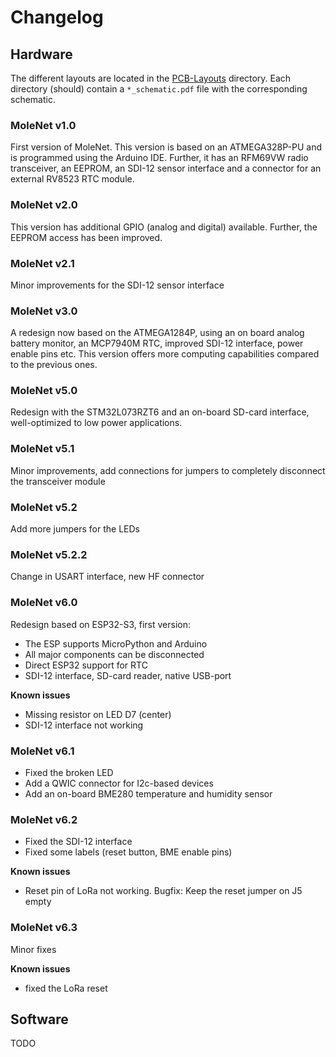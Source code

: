 # Changelog


## Hardware

The different layouts are located in the [PCB-Layouts](PCB-Layouts) directory.
Each directory (should) contain a `*_schematic.pdf` file with the corresponding
schematic.


### MoleNet v1.0

First version of MoleNet. This version is based on an ATMEGA328P-PU and is
programmed using the Arduino IDE. Further, it has an RFM69VW radio transceiver,
an EEPROM, an SDI-12 sensor interface and a connector for an external RV8523 RTC
module.

### MoleNet v2.0

This version has additional GPIO (analog and digital) available. Further, the
EEPROM access has been improved.

### MoleNet v2.1

Minor improvements for the SDI-12 sensor interface

### MoleNet v3.0

A redesign now based on the ATMEGA1284P, using an on board analog battery monitor, an MCP7940M RTC, improved SDI-12 interface, power enable pins etc.
This version offers more computing capabilities compared to the previous ones.

### MoleNet v5.0

Redesign with the STM32L073RZT6 and an on-board SD-card interface,
well-optimized to low power applications.

### MoleNet v5.1

Minor improvements, add connections for jumpers to completely disconnect the
transceiver module

### MoleNet v5.2

Add more jumpers for the LEDs

### MoleNet v5.2.2

Change in USART interface, new HF connector

### MoleNet v6.0

Redesign based on ESP32-S3, first version:

- The ESP supports MicroPython and Arduino
- All major components can be disconnected
- Direct ESP32 support for RTC
- SDI-12 interface, SD-card reader, native USB-port

**Known issues**

- Missing resistor on LED D7 (center)
- SDI-12 interface not working

### MoleNet v6.1

- Fixed the broken LED
- Add a QWIC connector for I2c-based devices
- Add an on-board BME280 temperature and humidity sensor


### MoleNet v6.2

- Fixed the SDI-12 interface
- Fixed some labels (reset button, BME enable pins)

**Known issues**

- Reset pin of LoRa not working. Bugfix: Keep the reset jumper on J5 empty

### MoleNet v6.3

Minor fixes

**Known issues**

- fixed the LoRa reset


## Software

TODO

